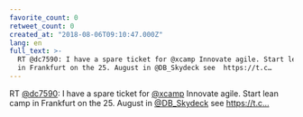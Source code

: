 ```yaml
---
favorite_count: 0
retweet_count: 0
created_at: "2018-08-06T09:10:47.000Z"
lang: en
full_text: >-
  RT @dc7590: I have a spare ticket for @xcamp Innovate agile. Start lean camp
  in Frankfurt on the 25. August in @DB_Skydeck see  https://t.c…
---
```


RT [@dc7590](https://twitter.com/dc7590): I have a spare ticket for
[@xcamp](https://twitter.com/xcamp) Innovate agile. Start lean camp in Frankfurt
on the 25. August in [@DB_Skydeck](https://twitter.com/DB_Skydeck) see
https://t.c…
